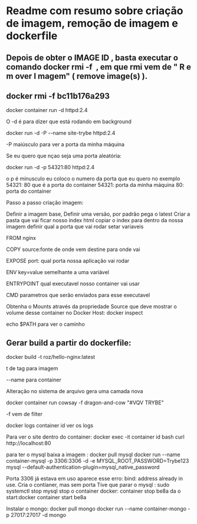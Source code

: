 # Readme com resumo sobre criação de imagem, remoção de imagem e dockerfile

## Depois de obter o IMAGE ID , basta executar o comando docker rmi -f <IMAGE ID> , em que rmi vem de " R e m over I magem" ( remove image(s) ).

## docker rmi -f bc11b176a293

 docker container run -d httpd:2.4 

O -d é para dizer que está rodando em background


docker run -d -P --name site-trybe httpd:2.4

-P maiúsculo para ver a porta da minha máquina

Se eu quero que nçao seja uma porta aleatória:

docker run -d -p 54321:80 httpd:2.4

o p é minusculo eu coloco o numero da porta que eu quero no exemplo 54321: 80 que é a porta do container
54321: porta da minha máquina
80: porta do container

Passo a passo criação imagem:

Definir a imagem base, 
Definir uma versão, por padrão pega o latest
Criar a pasta que vai ficar nosso index html
copiar o index para dentro da nossa imagem 
definir qual a porta que vai rodar
setar variaveis

FROM nginx
 
COPY source:fonte de onde vem destine para onde vai 
 
EXPOSE port: qual porta nossa aplicação vai rodar
 
ENV key=value semelhante a uma variável
 
ENTRYPOINT qual executavel nosso container vai usar
 
CMD parametros que serão enviados para esse executavel
 

Obtenha o Mounts através da propriedade Source que deve mostrar o volume desse container no Docker Host:
  docker inspect <COLOQUE AQUI SEU CONTAINER ID>

echo $PATH para ver o caminho

 ## Gerar build a partir do dockerfile:
docker build -t roz/hello-nginx:latest

t de tag para imagem 

--name para container

Alteração no sistema de arquivo gera uma camada nova

docker container run cowsay -f dragon-and-cow "#VQV TRYBE"

-f vem de filter

docker logs container id 
ver os logs


Para ver o site dentro do container:
docker exec -it container id bash 
curl http://localhost:80

para ter o mysql 
baixa a imagem : docker pull mysql
docker run --name container-mysql -p 3306:3306 -d -e MYSQL_ROOT_PASSWORD=Trybe123 mysql --default-authentication-plugin=mysql_native_password

Porta 3306 já estava em uso aparece esse erro:
bind: address already in use.
Cria o contianer, mas sem porta
Tive que parar o mysql : sudo systemctl stop mysql
stop o container docker: container stop be8a
da o start:docker container start be8a

Instalar o mongo:
docker pull mongo
docker run --name container-mongo -p 27017:27017 -d mongo
